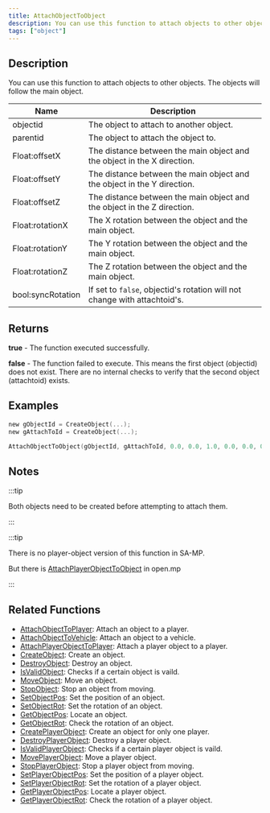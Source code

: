 ```yaml
---
title: AttachObjectToObject
description: You can use this function to attach objects to other objects.
tags: ["object"]
---
```


## Description

You can use this function to attach objects to other objects. The objects will follow the main object.

| Name              | Description                                                               |
| ----------------- | ------------------------------------------------------------------------- |
| objectid          | The object to attach to another object.                                   |
| parentid          | The object to attach the object to.                                       |
| Float:offsetX     | The distance between the main object and the object in the X direction.   |
| Float:offsetY     | The distance between the main object and the object in the Y direction.   |
| Float:offsetZ     | The distance between the main object and the object in the Z direction.   |
| Float:rotationX   | The X rotation between the object and the main object.                    |
| Float:rotationY   | The Y rotation between the object and the main object.                    |
| Float:rotationZ   | The Z rotation between the object and the main object.                    |
| bool:syncRotation | If set to `false`, objectid's rotation will not change with attachtoid's. |

## Returns

**true** - The function executed successfully.

**false** - The function failed to execute. This means the first object (objectid) does not exist. There are no internal checks to verify that the second object (attachtoid) exists.

## Examples

```c
new gObjectId = CreateObject(...);
new gAttachToId = CreateObject(...);

AttachObjectToObject(gObjectId, gAttachToId, 0.0, 0.0, 1.0, 0.0, 0.0, 0.0, true);
```

## Notes

:::tip

Both objects need to be created before attempting to attach them. 

:::

:::tip

There is no player-object version of this function in SA-MP.

But there is [AttachPlayerObjectToObject](AttachPlayerObjectToObject) in open.mp

:::

## Related Functions

- [AttachObjectToPlayer](AttachObjectToPlayer): Attach an object to a player.
- [AttachObjectToVehicle](AttachObjectToVehicle): Attach an object to a vehicle.
- [AttachPlayerObjectToPlayer](AttachPlayerObjectToPlayer): Attach a player object to a player.
- [CreateObject](CreateObject): Create an object.
- [DestroyObject](DestroyObject): Destroy an object.
- [IsValidObject](IsValidObject): Checks if a certain object is vaild.
- [MoveObject](MoveObject): Move an object.
- [StopObject](StopObject): Stop an object from moving.
- [SetObjectPos](SetObjectPos): Set the position of an object.
- [SetObjectRot](SetObjectRot): Set the rotation of an object.
- [GetObjectPos](GetObjectPos): Locate an object.
- [GetObjectRot](GetObjectRot): Check the rotation of an object.
- [CreatePlayerObject](CreatePlayerObject): Create an object for only one player.
- [DestroyPlayerObject](DestroyPlayerObject): Destroy a player object.
- [IsValidPlayerObject](IsValidPlayerObject): Checks if a certain player object is vaild.
- [MovePlayerObject](MovePlayerObject): Move a player object.
- [StopPlayerObject](StopPlayerObject): Stop a player object from moving.
- [SetPlayerObjectPos](SetPlayerObjectPos): Set the position of a player object.
- [SetPlayerObjectRot](SetPlayerObjectRot): Set the rotation of a player object.
- [GetPlayerObjectPos](GetPlayerObjectPos): Locate a player object.
- [GetPlayerObjectRot](GetPlayerObjectRot): Check the rotation of a player object.
